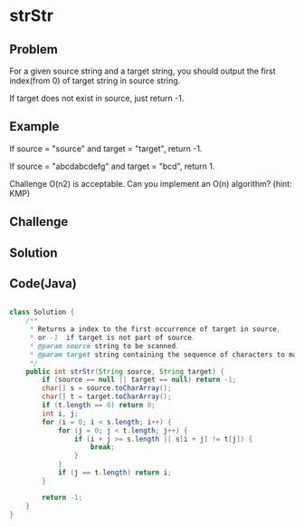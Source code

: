 strStr
===


Problem
-------

For a given source string and a target string, you should output the first index(from 0) of target string in source string.

If target does not exist in source, just return -1.

Example
-------

If source = "source" and target = "target", return -1.

If source = "abcdabcdefg" and target = "bcd", return 1.

Challenge
O(n2) is acceptable. Can you implement an O(n) algorithm? (hint: KMP)

Challenge
---------

Solution
--------


Code(Java)
----------

```java

class Solution {
    /**
     * Returns a index to the first occurrence of target in source,
     * or -1  if target is not part of source.
     * @param source string to be scanned.
     * @param target string containing the sequence of characters to match.
     */
    public int strStr(String source, String target) {
        if (source == null || target == null) return -1;
        char[] s = source.toCharArray();
        char[] t = target.toCharArray();
        if (t.length == 0) return 0;
        int i, j;
        for (i = 0; i < s.length; i++) {
            for (j = 0; j < t.length; j++) {
                if (i + j >= s.length || s[i + j] != t[j]) {
                    break;
                }
            }
            if (j == t.length) return i;
        }

        return -1;
    }
}

```